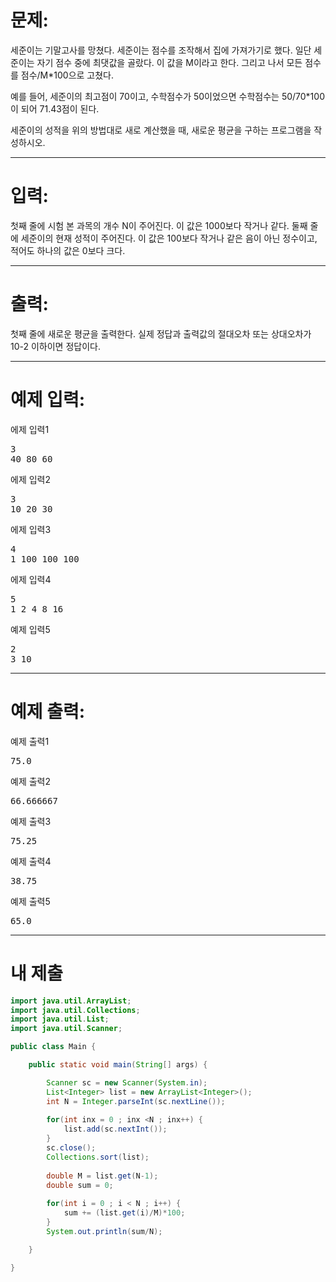 # 문제: 
세준이는 기말고사를 망쳤다. 세준이는 점수를 조작해서 집에 가져가기로 했다. 일단 세준이는 자기 점수 중에 최댓값을 골랐다. 이 값을 M이라고 한다. 그리고 나서 모든 점수를 점수/M*100으로 고쳤다.

예를 들어, 세준이의 최고점이 70이고, 수학점수가 50이었으면 수학점수는 50/70*100이 되어 71.43점이 된다.

세준이의 성적을 위의 방법대로 새로 계산했을 때, 새로운 평균을 구하는 프로그램을 작성하시오.

---
# 입력: 
첫째 줄에 시험 본 과목의 개수 N이 주어진다. 이 값은 1000보다 작거나 같다. 둘째 줄에 세준이의 현재 성적이 주어진다. 이 값은 100보다 작거나 같은 음이 아닌 정수이고, 적어도 하나의 값은 0보다 크다.

---
# 출력: 
첫째 줄에 새로운 평균을 출력한다. 실제 정답과 출력값의 절대오차 또는 상대오차가 10-2 이하이면 정답이다.

---
# 예제 입력:

에제 입력1
<pre>
3
40 80 60
</pre>

에제 입력2
<pre>
3
10 20 30
</pre>

에제 입력3
<pre>
4
1 100 100 100
</pre>

에제 입력4
<pre>
5
1 2 4 8 16
</pre>

예제 입력5
<pre>
2
3 10
</pre>

---
# 예제 출력:

예제 출력1
<pre>
75.0
</pre>

예제 출력2
<pre>
66.666667
</pre>

예제 출력3
<pre>
75.25
</pre>

예제 출력4
<pre>
38.75
</pre>

예제 출력5
<pre>
65.0
</pre>

---
# 내 제출
~~~java
import java.util.ArrayList;
import java.util.Collections;
import java.util.List;
import java.util.Scanner;

public class Main {

	public static void main(String[] args) {

		Scanner sc = new Scanner(System.in);
		List<Integer> list = new ArrayList<Integer>();
		int N = Integer.parseInt(sc.nextLine());
		
		for(int inx = 0 ; inx <N ; inx++) {
			list.add(sc.nextInt());
		}
		sc.close();
		Collections.sort(list);
		
		double M = list.get(N-1);
		double sum = 0;
		
		for(int i = 0 ; i < N ; i++) {
			sum += (list.get(i)/M)*100;
		}
		System.out.println(sum/N);

	}

}

~~~
